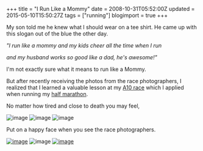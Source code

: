 +++
title = "I Run Like a Mommy"
date = 2008-10-31T05:52:00Z
updated = 2015-05-10T15:50:27Z
tags = ["running"]
blogimport = true 
+++

My son told me he knew what I should wear on a tee shirt.  He came up with this slogan out of the blue the other day.

 

_"I run like a mommy and my kids cheer all the time when I run_

_and my husband works so good like a dad, he's awesome!"_

 

I'm not exactly sure what it means to run like a Mommy.  

 

But after recently receiving the photos from the race photographers, I realized that I learned a valuable lesson at my [A10 race](http://lifeatthecircus.com/2008/08/25/we-did-it/) which I applied when running my [half marathon](http://lifeatthecircus.com/2008/10/14/that-much-anticipated-weekend-review/).   

 

No matter how tired and close to death you may feel, 

![image](https://latc.s3.amazonaws.com/wp-content/uploads/2008/10/image-thumb5.png) ![image](https://latc.s3.amazonaws.com/wp-content/uploads/2008/10/image-thumb6.png) ![image](https://latc.s3.amazonaws.com/wp-content/uploads/2008/10/image-thumb7.png)

Put on a happy face when you see the race photographers.  

[
![image](https://latc.s3.amazonaws.com/wp-content/uploads/2008/10/image-thumb8.png)](https://latc.s3.amazonaws.com/wp-content/uploads/2008/10/image5.png) ![image](https://latc.s3.amazonaws.com/wp-content/uploads/2008/10/image-thumb9.png)
 [![image](https://latc.s3.amazonaws.com/wp-content/uploads/2008/10/image-thumb10.png)](https://latc.s3.amazonaws.com/wp-content/uploads/2008/10/image7.png)
